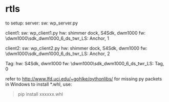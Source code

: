 # rtls


to setup:
server: 
sw: wp_server.py

client1:
sw: wp_client1.py
hw: shimmer dock, S4Sdk, dwm1000
fw: \dwm1000\sdk_dwm1000_6_ds_twr_LS: Anchor, 1

client2:
sw: wp_client2.py
hw: shimmer dock, S4Sdk, dwm1000
fw: \dwm1000\sdk_dwm1000_6_ds_twr_LS: Anchor, 2

Tag: 
hw: S4Sdk, dwm1000
fw: \dwm1000\sdk_dwm1000_6_ds_twr_LS: Tag, 0


refer to http://www.lfd.uci.edu/~gohlke/pythonlibs/ for missing py packets
in Windows to install *.whl, use:
>pip install xxxxxx.whl 
